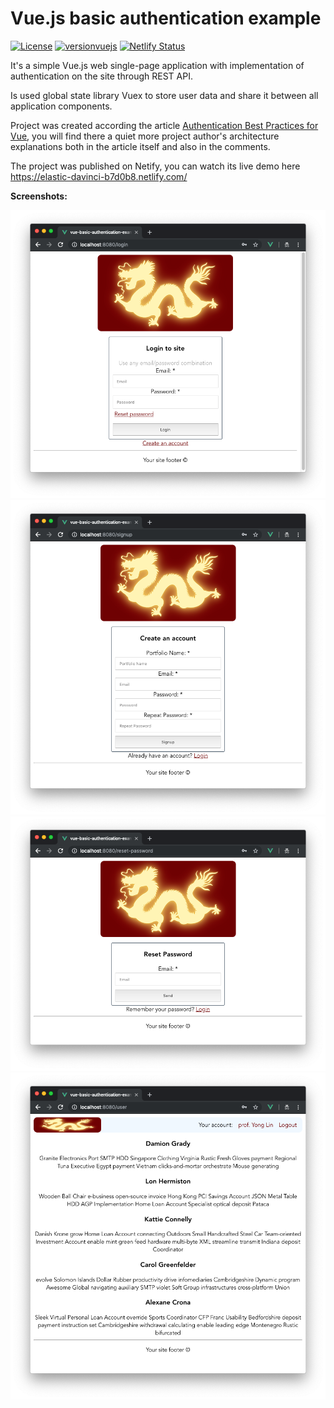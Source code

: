 # Vue.js basic authentication example

[![License](http://img.shields.io/:license-mit-blue.svg)](https://github.com/lytves/vue-basic-authentication-example/blob/master/LICENSE)
[![versionvuejs](https://img.shields.io/badge/vue.js-2.6.6-brightgreen.svg)](https://vuejs.org/)
[![Netlify Status](https://api.netlify.com/api/v1/badges/ae441a0e-5def-4635-aeb2-b3b489449cf6/deploy-status)](https://app.netlify.com/sites/elastic-davinci-b7d0b8/deploys)

It's a simple Vue.js web single-page application with
 implementation of authentication on the site through REST API.
 
 Is used global state library Vuex to store user data and share it 
 between all application components.
 
 Project was created according the article [Authentication Best Practices for Vue](https://blog.sqreen.com/authentication-best-practices-vue/), 
 you will find there a quiet more project author's architecture explanations both in the article itself and also in the comments.
 
 The project was published on Netify, you can watch its live demo here https://elastic-davinci-b7d0b8.netlify.com/
 
 **Screenshots:**
 
 ![Screenshot](images/Screenshot1.png)
 ![Screenshot](images/Screenshot2.png)
 ![Screenshot](images/Screenshot3.png)
 ![Screenshot](images/Screenshot4.png)